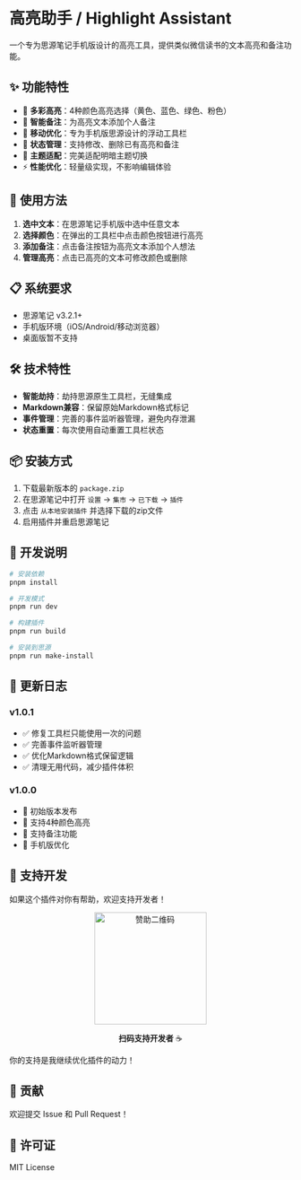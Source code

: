 # 高亮助手 / Highlight Assistant

一个专为思源笔记手机版设计的高亮工具，提供类似微信读书的文本高亮和备注功能。

## ✨ 功能特性

- 🎨 **多彩高亮**：4种颜色高亮选择（黄色、蓝色、绿色、粉色）
- 💭 **智能备注**：为高亮文本添加个人备注
- 📱 **移动优化**：专为手机版思源设计的浮动工具栏
- 🔄 **状态管理**：支持修改、删除已有高亮和备注
- 🌙 **主题适配**：完美适配明暗主题切换
- ⚡ **性能优化**：轻量级实现，不影响编辑体验

## 🚀 使用方法

1. **选中文本**：在思源笔记手机版中选中任意文本
2. **选择颜色**：在弹出的工具栏中点击颜色按钮进行高亮
3. **添加备注**：点击备注按钮为高亮文本添加个人想法
4. **管理高亮**：点击已高亮的文本可修改颜色或删除

## 📋 系统要求

- 思源笔记 v3.2.1+
- 手机版环境（iOS/Android/移动浏览器）
- 桌面版暂不支持

## 🛠 技术特性

- **智能劫持**：劫持思源原生工具栏，无缝集成
- **Markdown兼容**：保留原始Markdown格式标记
- **事件管理**：完善的事件监听器管理，避免内存泄漏
- **状态重置**：每次使用自动重置工具栏状态

## 📦 安装方式

1. 下载最新版本的 `package.zip`
2. 在思源笔记中打开 `设置` → `集市` → `已下载` → `插件`
3. 点击 `从本地安装插件` 并选择下载的zip文件
4. 启用插件并重启思源笔记

## 🔧 开发说明

```bash
# 安装依赖
pnpm install

# 开发模式
pnpm run dev

# 构建插件
pnpm run build

# 安装到思源
pnpm run make-install
```

## 📝 更新日志

### v1.0.1
- ✅ 修复工具栏只能使用一次的问题
- ✅ 完善事件监听器管理
- ✅ 优化Markdown格式保留逻辑
- ✅ 清理无用代码，减少插件体积

### v1.0.0
- 🎉 初始版本发布
- 🎨 支持4种颜色高亮
- 💭 支持备注功能
- 📱 手机版优化

## 💖 支持开发

如果这个插件对你有帮助，欢迎支持开发者！

<div align="center">
<img src="https://i0.hdslb.com/bfs/openplatform/3b4d37a5285096d3493d09ca88280d9acf90129e.png@1e_1c.webp" width="200" alt="赞助二维码"/>

**扫码支持开发者** ☕
</div>

你的支持是我继续优化插件的动力！

## 🤝 贡献

欢迎提交 Issue 和 Pull Request！

## 📄 许可证

MIT License